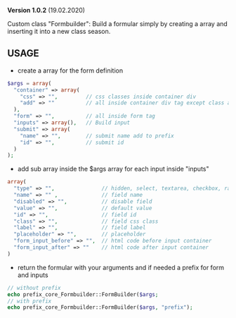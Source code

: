 **Version 1.0.2** (19.02.2020)

Custom class "Formbuilder": Build a formular simply by creating a array and inserting it into a new class season.

## USAGE
* create a array for the form definition
```php
$args = array(
  "container" => array(
    "css" => "",         // css classes inside container div
    "add" => ""          // all inside container div tag except class and id
  ),
  "form" => "",          // all inside form tag
  "inputs" => array(),   // Build input
  "submit" => array(
    "name" => "",        // submit name add to prefix
    "id" => "",          // submit id
  )
);
```
* add sub array inside the $args array for each input inside "inputs"
```php
array(
  "type" => "",               // hidden, select, textarea, checkbox, radio, email, text
  "name" => "" ,              // field name
  "disabled" => "",           // disable field
  "value" => "",              // default value
  "id" => "",                 // field id
  "class" => "",              // field css class
  "label" => "",              // field label
  "placeholder" => "",        // placeholder
  "form_input_before" => "",  // html code before input container
  "form_input_after" => ""    // html code after input container
)
```
* return the formular with your arguments and if needed a prefix for form and inputs
```php
// without prefix
echo prefix_core_Formbuilder::FormBuilder($args;
// with prefix
echo prefix_core_Formbuilder::FormBuilder($args, "prefix");
```
